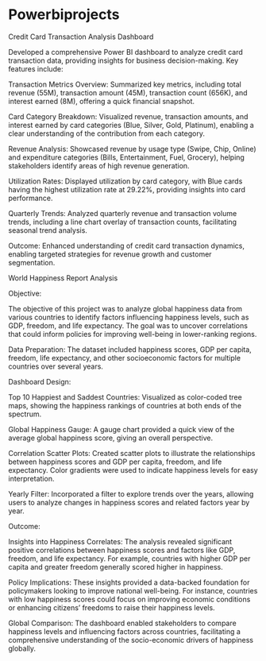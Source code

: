 # Powerbiprojects

Credit Card Transaction Analysis Dashboard

Developed a comprehensive Power BI dashboard to analyze credit card transaction data, providing insights for business decision-making. Key features include:

Transaction Metrics Overview: Summarized key metrics, including total revenue (55M), transaction amount (45M), transaction count (656K), and interest earned (8M), offering a quick financial snapshot.

Card Category Breakdown: Visualized revenue, transaction amounts, and interest earned by card categories (Blue, Silver, Gold, Platinum), enabling a clear understanding of the contribution from each category.

Revenue Analysis: Showcased revenue by usage type (Swipe, Chip, Online) and expenditure categories (Bills, Entertainment, Fuel, Grocery), helping stakeholders identify areas of high revenue generation.

Utilization Rates: Displayed utilization by card category, with Blue cards having the highest utilization rate at 29.22%, providing insights into card performance.

Quarterly Trends: Analyzed quarterly revenue and transaction volume trends, including a line chart overlay of transaction counts, facilitating seasonal trend analysis.


Outcome: Enhanced understanding of credit card transaction dynamics, enabling targeted strategies for revenue growth and customer segmentation.


World Happiness Report Analysis

Objective:

The objective of this project was to analyze global happiness data from various countries to identify factors influencing happiness levels, such as GDP, freedom, and life expectancy. The goal was to uncover correlations that could inform policies for improving well-being in lower-ranking regions.


Data Preparation: The dataset included happiness scores, GDP per capita, freedom, life expectancy, and other socioeconomic factors for multiple countries over several years.

Dashboard Design:

Top 10 Happiest and Saddest Countries: Visualized as color-coded tree maps, showing the happiness rankings of countries at both ends of the spectrum.

Global Happiness Gauge: A gauge chart provided a quick view of the average global happiness score, giving an overall perspective.

Correlation Scatter Plots: Created scatter plots to illustrate the relationships between happiness scores and GDP per capita, freedom, and life expectancy. Color gradients were used to indicate happiness levels for easy interpretation.

Yearly Filter: Incorporated a filter to explore trends over the years, allowing users to analyze changes in happiness scores and related factors year by year.

Outcome:

Insights into Happiness Correlates: The analysis revealed significant positive correlations between happiness scores and factors like GDP, freedom, and life expectancy. For example, countries with higher GDP per capita and greater freedom generally scored higher in happiness.

Policy Implications: These insights provided a data-backed foundation for policymakers looking to improve national well-being. For instance, countries with low happiness scores could focus on improving economic conditions or enhancing citizens’ freedoms to raise their happiness levels.

Global Comparison: The dashboard enabled stakeholders to compare happiness levels and influencing factors across countries, facilitating a comprehensive understanding of the socio-economic drivers of happiness globally.


